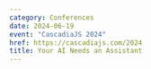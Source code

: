 ```yaml
---
category: Conferences
date: 2024-06-19
event: "CascadiaJS 2024"
href: https://cascadiajs.com/2024
title: Your AI Needs an Assistant
---
```


